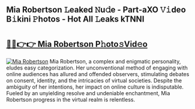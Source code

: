## Mia Robertson 𝙻eaked 𝙽u𝚍e - Part-aXO 𝚅𝚒deo B𝚒kini 𝙿hotos - Hot All 𝙻eaks kTNNI

# <h2><a href="http://ld0jk21.urlbe.top/?page=Mia+Robertson">🔗🔗👉👉 Mia Robertson P𝚑oto𝚜Vid𝚎o</a></h2>

[![Mia Robertson](https://i.imgur.com/eBuTRDB.gif)](http://ld0jk21.urlbe.top/?page=Mia+Robertson)
Mia Robertson, a complex and enigmatic personality, eludes easy categorization. Her unconventional method of engaging with online audiences has allured and offended observers, stimulating debates on consent, identity, and the intricacies of virtual societies. Despite the ambiguity of her intentions, her impact on online culture is indisputable. Fueled by an unyielding resolve and undeniable enchantment, Mia Robertson progress in the virtual realm is relentless.

